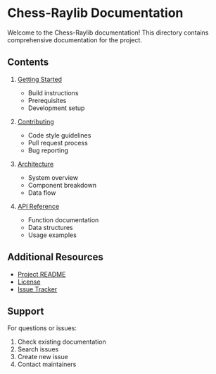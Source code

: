 # Chess-Raylib Documentation

Welcome to the Chess-Raylib documentation! This directory contains comprehensive documentation for the project.

## Contents

1. [Getting Started](GETTING_STARTED.md)
   - Build instructions
   - Prerequisites
   - Development setup

2. [Contributing](CONTRIBUTING.md)
   - Code style guidelines
   - Pull request process
   - Bug reporting

3. [Architecture](ARCHITECTURE.md)
   - System overview
   - Component breakdown
   - Data flow

4. [API Reference](API.md)
   - Function documentation
   - Data structures
   - Usage examples

## Additional Resources
- [Project README](../README.md)
- [License](../LICENSE)
- [Issue Tracker](https://github.com/tsdios/chess/issues)

## Support
For questions or issues:
1. Check existing documentation
2. Search issues
3. Create new issue
4. Contact maintainers 